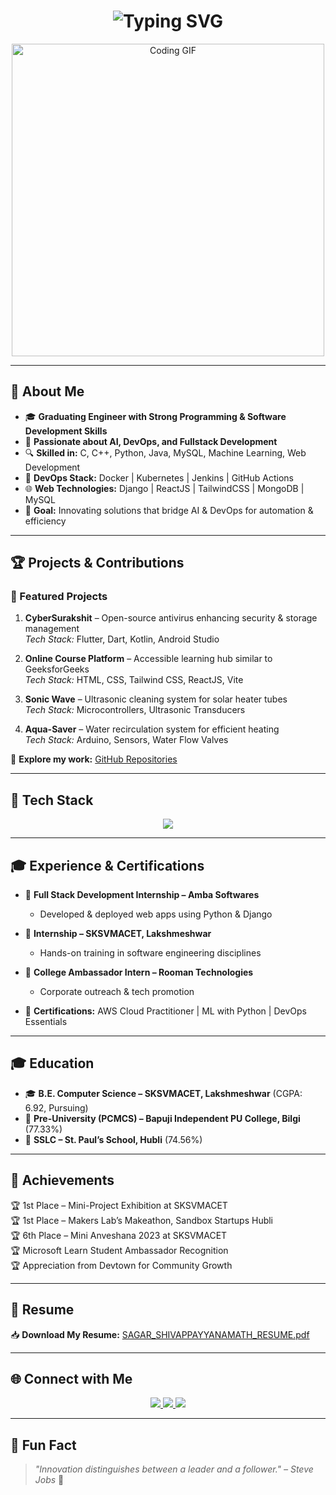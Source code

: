 <!-- ⚡ PROFESSIONAL ENGINEER GITHUB README - DARK THEME WITH MATRIX BACKGROUND ⚡ -->

<h1 align="center">
  <img src="https://readme-typing-svg.demolab.com?font=Fira+Code&weight=700&size=30&pause=1000&color=14D3ED&center=true&vCenter=true&width=700&lines=Hello%2C+I'm+Sagar+Shivappayyanamath!;Software+Engineer+%7C+DevOps+%7C+AI+Enthusiast;Final+Year+Student+%7C+Tech+Innovator;Welcome+to+My+GitHub+Profile!" alt="Typing SVG">
</h1>

<p align="center">
  <img src="https://media.giphy.com/media/qgQUggAC3Pfv687qPC/giphy.gif" width="500" alt="Coding GIF">
</p>

---

## 🧐 About Me
- 🎓 **Graduating Engineer with Strong Programming & Software Development Skills**
- 🚀 **Passionate about AI, DevOps, and Fullstack Development**
- 🔍 **Skilled in:** C, C++, Python, Java, MySQL, Machine Learning, Web Development
- 🔧 **DevOps Stack:** Docker | Kubernetes | Jenkins | GitHub Actions
- 🌐 **Web Technologies:** Django | ReactJS | TailwindCSS | MongoDB | MySQL 
- 🎯 **Goal:** Innovating solutions that bridge AI & DevOps for automation & efficiency

---

## 🏆 Projects & Contributions  
### 🚀 Featured Projects
1. **CyberSurakshit** – Open-source antivirus enhancing security & storage management  
   *Tech Stack:* Flutter, Dart, Kotlin, Android Studio  

2. **Online Course Platform** – Accessible learning hub similar to GeeksforGeeks  
   *Tech Stack:* HTML, CSS, Tailwind CSS, ReactJS, Vite  

3. **Sonic Wave** – Ultrasonic cleaning system for solar heater tubes  
   *Tech Stack:* Microcontrollers, Ultrasonic Transducers  

4. **Aqua-Saver** – Water recirculation system for efficient heating  
   *Tech Stack:* Arduino, Sensors, Water Flow Valves  

🔗 **Explore my work:** [GitHub Repositories]([https://github.com/Sagarhs12](https://github.com/Sagarhs12?tab=repositories))

---

## 🚀 Tech Stack
<p align="center">
  <img src="https://skillicons.dev/icons?i=python,java,cpp,javascript,html,css,react,django,mysql,mongodb,docker,kubernetes,git,github,linux,aws" />
</p>

---

## 🎓 Experience & Certifications  
- 🏅 **Full Stack Development Internship – Amba Softwares**  
  - Developed & deployed web apps using Python & Django  

- 🏅 **Internship – SKSVMACET, Lakshmeshwar**  
  - Hands-on training in software engineering disciplines  

- 🏅 **College Ambassador Intern – Rooman Technologies**  
  - Corporate outreach & tech promotion  

- 🏅 **Certifications:** AWS Cloud Practitioner | ML with Python | DevOps Essentials  

---

## 🎓 Education  
- 🎓 **B.E. Computer Science – SKSVMACET, Lakshmeshwar** (CGPA: 6.92, Pursuing)  
- 🏫 **Pre-University (PCMCS) – Bapuji Independent PU College, Bilgi** (77.33%)  
- 🏫 **SSLC – St. Paul’s School, Hubli** (74.56%)  

---

## 📜 Achievements  
🏆 1st Place – Mini-Project Exhibition at SKSVMACET  
🏆 1st Place – Makers Lab’s Makeathon, Sandbox Startups Hubli  
🏆 6th Place – Mini Anveshana 2023 at SKSVMACET  
🏆 Microsoft Learn Student Ambassador Recognition  
🏆 Appreciation from Devtown for Community Growth  

---

## 📄 Resume  
📥 **Download My Resume:** [SAGAR_SHIVAPPAYYANAMATH_RESUME.pdf]((https://drive.google.com/drive/folders/1mZLo7nQsGUGDrk3CagnKhP9_EaBoElso?usp=sharing))  

---

## 🌐 Connect with Me
<p align="center">
  <a href="https://www.linkedin.com/in/sagar-shivappayyanamath-170a7824a">
    <img src="https://img.shields.io/badge/LinkedIn-blue?style=for-the-badge&logo=linkedin" />
  </a>
  <a href="https://github.com/Sagarhs12">
    <img src="https://img.shields.io/badge/GitHub-black?style=for-the-badge&logo=github" />
  </a>
  <a href="mailto:Sagar03sh@gmail.com">
    <img src="https://img.shields.io/badge/Email-red?style=for-the-badge&logo=gmail" />
  </a>
</p>

---

## 🎯 Fun Fact  
> *"Innovation distinguishes between a leader and a follower." – Steve Jobs* 🚀
